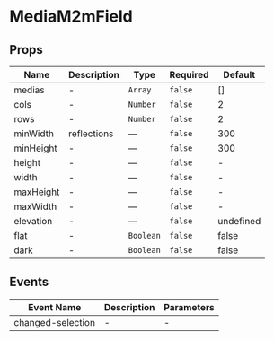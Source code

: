 # MediaM2mField

## Props

<!-- @vuese:MediaM2mField:props:start -->
|Name|Description|Type|Required|Default|
|---|---|---|---|---|
|medias|-|`Array`|`false`|[]|
|cols|-|`Number`|`false`|2|
|rows|-|`Number`|`false`|2|
|minWidth|reflections|—|`false`|300|
|minHeight|-|—|`false`|300|
|height|-|—|`false`|-|
|width|-|—|`false`|-|
|maxHeight|-|—|`false`|-|
|maxWidth|-|—|`false`|-|
|elevation|-|—|`false`|undefined|
|flat|-|`Boolean`|`false`|false|
|dark|-|`Boolean`|`false`|false|

<!-- @vuese:MediaM2mField:props:end -->


## Events

<!-- @vuese:MediaM2mField:events:start -->
|Event Name|Description|Parameters|
|---|---|---|
|changed-selection|-|-|

<!-- @vuese:MediaM2mField:events:end -->


